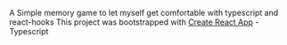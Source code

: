
A Simple memory game to let myself get comfortable with typescript and react-hooks
This project was bootstrapped with [Create React App](https://github.com/facebook/create-react-app) - Typescript
